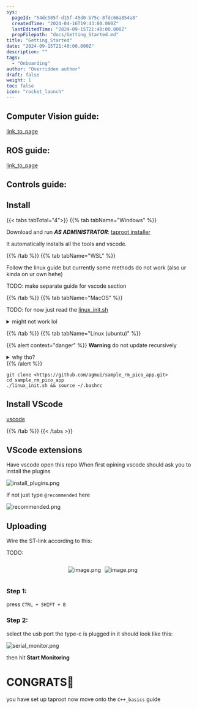 ```yaml
---
sys:
  pageId: "54dc585f-d15f-45d0-b75c-8fdc66a854a8"
  createdTime: "2024-04-16T19:43:00.000Z"
  lastEditedTime: "2024-09-15T21:40:00.000Z"
  propFilepath: "docs/Getting_Started.md"
title: "Getting_Started"
date: "2024-09-15T21:40:00.000Z"
description: ""
tags:
  - "Onboarding"
author: "Overridden author"
draft: false
weight: 1
toc: false
icon: "rocket_launch"
---
```


## Computer Vision guide:

[link_to_page](86d45bc0-388b-4d26-8848-44f255f73d0e)

## ROS guide:

[link_to_page](3c76c1de-ec8f-46d6-8b0a-294005edc2d5)

## Controls guide:

## Install

{{< tabs tabTotal="4">}}
{{% tab tabName="Windows" %}}

Download and run _**AS ADMINISTRATOR**_: [taproot installer](https://github.com/Thornbots/TeachingFreshies/releases/tag/1.0)

It automatically installs all the tools and vscode.

{{% /tab %}}
{{% tab tabName="WSL" %}}

Follow the linux guide but currently some methods do not work (also ur kinda on ur own hehe)

TODO: make separate guide for vscode section

{{% /tab %}}
{{% tab tabName="MacOS" %}}

TODO: for now just read the [linux_init.sh](https://github.com/agmui/sample_rm_pico_app/blob/main/linux_init.sh)

<details>
<summary>might not work lol</summary>

`brew install libusb pkg-config`

Next install: [vscode](https://code.visualstudio.com/Download)

</details>

{{% /tab %}}
{{% tab tabName="Linux (ubuntu)" %}}

{{% alert context="danger" %}}
**Warning** do not update recursively
<details>
<summary>why tho?</summary>
There are some submodules that may go on for a while (like tinyusb) and I highly
recommend you don't need to get them.
If you want to see what submodules I update just look in `linux_init.sh`
</details>
{{% /alert %}}

```shell
git clone <https://github.com/agmui/sample_rm_pico_app.git>
cd sample_rm_pico_app
./linux_init.sh && source ~/.bashrc
```

## Install VScode

[vscode](https://code.visualstudio.com/Download)

{{% /tab %}}
{{< /tabs >}}

## VScode extensions

Have vscode open this repo
When first opining vscode should ask you to install the plugins

![install_plugins.png](https://prod-files-secure.s3.us-west-2.amazonaws.com/d518164a-d88e-44d1-a4ee-3adb3bd8bce0/89bd30f0-1825-4e77-867b-0a41ce370880/install_plugins.png?X-Amz-Algorithm=AWS4-HMAC-SHA256&X-Amz-Content-Sha256=UNSIGNED-PAYLOAD&X-Amz-Credential=ASIAZI2LB466RVY6Y6RP%2F20250215%2Fus-west-2%2Fs3%2Faws4_request&X-Amz-Date=20250215T180831Z&X-Amz-Expires=3600&X-Amz-Security-Token=IQoJb3JpZ2luX2VjECIaCXVzLXdlc3QtMiJGMEQCIHj0kZbSVjt9priOGlwEs6VLFBXwDMJw4FI255PMhy56AiBn0Uf8i%2Fke3X4ZOfh6MQ1OMVkQN5B%2Fz1Yl6o8A3c2rtCr%2FAwhLEAAaDDYzNzQyMzE4MzgwNSIMEe4iyqy%2Bc0XFYlH%2FKtwDQ2eQi5KkBD8ulpA%2Ffb1cP4W3UVvPEAjj3qEUXKA4YPnHCnslKAfMKoOWnog4GdNEObSuMqPHvIfOPeImOTfm%2BLOAreNLsMsYzpZkPl3V7oDJ9CsNIyPIU7v0HdIL%2Bnk50FzB8Q7NPnkSADRhPIoNjDXQQs%2FPYTs2oMe0LP7T%2BBbY6bwx9TKInPrhfq1koDQzO3JWI%2BnHmBPXlvc%2FAV6pp%2B2ZkKgZWh1LyAnS20hXxDJNilyK1ZEsx3x5KPC9txfGzB5hg1EPRns01iPyW1b3NnBpXNyTQuOuDI4BOh%2B2QaRGU%2Fv1qC2h47ghmrsiNnyZcCPglj0Gz%2BXNjYTH%2F86UmGxdOmMWfuMWHXRY6l6X6uVJK%2FT9Su4JPVF7x5iZH%2FpYdpYD%2B0fFg9nEpNurFtpvkOZoE9LZpMdO7iLHZplkmIpkx7ZP1PpMaAexna2EfzV8JjgH89PnfAJLg%2Bfzx83P%2BmhmDGDKwZ80SpA%2Fohh5JudheU5e%2B24hsi%2Fa7hXhfV7tp1kjb6KPsOQpildNObDDt%2BYvfov5Sc0JWHGxgbaR3howvhHM2tV0gpdqfZjHOcFlh5ve5PM%2FiRytfW1dJPgEPQ7jKd2ZwAx3xmhc2Z2Jl28VNLkE%2Fary5Cbmz8kwvZvDvQY6pgGMz2tffCd7l63OlHW%2Bd3VfUiGQaa5re9M318g368gXNGCgyuy5kg3kvweC9%2FVvSwSBTRlVgjjf8%2BJp4wuLaxiShkoU1GMIN4Qf0RRrfGVwhZTgJN9f%2BcP73JwMSOWs4053ahJq4g4wWhSf7jKpH0bL64bLX9XIfmYQ%2Bm0YoW54GHAxAgPMvoDgzd698RMmibYHcqoSKlwxHRW0WRklwTLVVMdhvpxJ&X-Amz-Signature=e1ea45a25fb527e3373952d571c5e65d7a84558eebe0fcc56776d89ae6730adf&X-Amz-SignedHeaders=host&x-id=GetObject)

If not just type `@recommended` here  

![recommended.png](https://prod-files-secure.s3.us-west-2.amazonaws.com/d518164a-d88e-44d1-a4ee-3adb3bd8bce0/61e661e9-5d85-4dfc-be0d-8d2097a5e793/recommended.png?X-Amz-Algorithm=AWS4-HMAC-SHA256&X-Amz-Content-Sha256=UNSIGNED-PAYLOAD&X-Amz-Credential=ASIAZI2LB466RVY6Y6RP%2F20250215%2Fus-west-2%2Fs3%2Faws4_request&X-Amz-Date=20250215T180831Z&X-Amz-Expires=3600&X-Amz-Security-Token=IQoJb3JpZ2luX2VjECIaCXVzLXdlc3QtMiJGMEQCIHj0kZbSVjt9priOGlwEs6VLFBXwDMJw4FI255PMhy56AiBn0Uf8i%2Fke3X4ZOfh6MQ1OMVkQN5B%2Fz1Yl6o8A3c2rtCr%2FAwhLEAAaDDYzNzQyMzE4MzgwNSIMEe4iyqy%2Bc0XFYlH%2FKtwDQ2eQi5KkBD8ulpA%2Ffb1cP4W3UVvPEAjj3qEUXKA4YPnHCnslKAfMKoOWnog4GdNEObSuMqPHvIfOPeImOTfm%2BLOAreNLsMsYzpZkPl3V7oDJ9CsNIyPIU7v0HdIL%2Bnk50FzB8Q7NPnkSADRhPIoNjDXQQs%2FPYTs2oMe0LP7T%2BBbY6bwx9TKInPrhfq1koDQzO3JWI%2BnHmBPXlvc%2FAV6pp%2B2ZkKgZWh1LyAnS20hXxDJNilyK1ZEsx3x5KPC9txfGzB5hg1EPRns01iPyW1b3NnBpXNyTQuOuDI4BOh%2B2QaRGU%2Fv1qC2h47ghmrsiNnyZcCPglj0Gz%2BXNjYTH%2F86UmGxdOmMWfuMWHXRY6l6X6uVJK%2FT9Su4JPVF7x5iZH%2FpYdpYD%2B0fFg9nEpNurFtpvkOZoE9LZpMdO7iLHZplkmIpkx7ZP1PpMaAexna2EfzV8JjgH89PnfAJLg%2Bfzx83P%2BmhmDGDKwZ80SpA%2Fohh5JudheU5e%2B24hsi%2Fa7hXhfV7tp1kjb6KPsOQpildNObDDt%2BYvfov5Sc0JWHGxgbaR3howvhHM2tV0gpdqfZjHOcFlh5ve5PM%2FiRytfW1dJPgEPQ7jKd2ZwAx3xmhc2Z2Jl28VNLkE%2Fary5Cbmz8kwvZvDvQY6pgGMz2tffCd7l63OlHW%2Bd3VfUiGQaa5re9M318g368gXNGCgyuy5kg3kvweC9%2FVvSwSBTRlVgjjf8%2BJp4wuLaxiShkoU1GMIN4Qf0RRrfGVwhZTgJN9f%2BcP73JwMSOWs4053ahJq4g4wWhSf7jKpH0bL64bLX9XIfmYQ%2Bm0YoW54GHAxAgPMvoDgzd698RMmibYHcqoSKlwxHRW0WRklwTLVVMdhvpxJ&X-Amz-Signature=e31eb0951f976d896fd093a2509c65c87f2837bb118df5e587e453a33e53e683&X-Amz-SignedHeaders=host&x-id=GetObject)

## Uploading

Wire the ST-link according to this:

TODO:

<div style="display: flex;flex-direction: row; column-gap:10px; max-width: 630px;justify-content: center;">
<div>

![image.png](https://prod-files-secure.s3.us-west-2.amazonaws.com/d518164a-d88e-44d1-a4ee-3adb3bd8bce0/210ecb78-1116-4d7b-b9b7-2292f66fa2c2/image.png?X-Amz-Algorithm=AWS4-HMAC-SHA256&X-Amz-Content-Sha256=UNSIGNED-PAYLOAD&X-Amz-Credential=ASIAZI2LB46666AW4ZJZ%2F20250215%2Fus-west-2%2Fs3%2Faws4_request&X-Amz-Date=20250215T180834Z&X-Amz-Expires=3600&X-Amz-Security-Token=IQoJb3JpZ2luX2VjECIaCXVzLXdlc3QtMiJGMEQCIHw5RScCHJ%2Bpui%2Fl5a%2F6WorHgCXW79YaaVD%2BVtFom8PzAiA6YzIfPR8OJErP7L6VD%2FZsnIB4WoEmKdoltq36DNdvvCr%2FAwhLEAAaDDYzNzQyMzE4MzgwNSIMs3eUySuAVrkHh1PrKtwDTdXUi6Vn3RLiQNYuMtUY4Q0%2FNk%2BnG0Tb9mW%2FiSCH78K2JB2tNIttEUcCiZ626CpDAdmBSEH%2BAAD3r%2FBCZsq1auyw4yKIMQjDAtwtcXyJgjTAC%2BKmSo%2BEwY0EYITPVp%2FFwtF8OdS8578nx%2B%2FGsP0aqSIaAv4kl4T4sSZTPkiddiK8c9zxBgbXvZ4wLd1b%2FTdKARWMK8x3aILYn8qHLNloEWLMFyclyoTRBi6k7vcYc6B8sIHMO2m8cRNdAV2phWwPCecyZQsfJd0XLcWIvRBWk5dVE3hlrerKlsCEGaBt4CDLQQ3VDsBV0xTPxamdxaPz8B0YRUsELWjXA3VDcswh8z13UF8erdX66VY%2F0frg0OkhTZ4xRV685FDn%2BQCshSf3SHBH%2B4cG7trGPSzincehSpPC99FrcfnSxIEY1x7APCt0AaDTevl83gXrT8Ht5g509U0BaQDnvyEhDl4JUFCb0S5XDz3zw6C1pRP2JZ%2BYVYa77HqAnKHk6IW7%2BEiYV4ouT1NfMzSees15shR8WFelCkLuAO0Uf2VhuW99BwCIFPYwuZBWkl7JqeH6a2%2FOsMOL9iBTCpFAgkaEPPenFTRCzyauUSA1ZMVj0NVKCG2%2BpwYVegNu3d%2B%2Bi2Gy8tQw0ZvDvQY6pgGKMWA42nLWsUMRMEPUsgfx7x%2Fo%2BEUM6dCKtoCEoMn7%2FptD8emisYMQc4hi30uOFp6kFOOSU%2FNETQUoAkni5aVBdqFC8XspYJhmRJRP%2FOvzOvRZ9rY9wW9qKOJ%2BwzlMZ2criwCMLxcgls0oCEgG1Fca8uxfWaYZ5zNSGj4lfifyrDCK7bcY34f31w6hBTXcLPzmHIkq45GvXdqhDPNxO0zr6X6e37Lu&X-Amz-Signature=7cf5e2ce2e22d94742eb97f113ebddac1d9a9983be4e8ad04d04093534cdefdb&X-Amz-SignedHeaders=host&x-id=GetObject)

</div>
<div>

![image.png](https://prod-files-secure.s3.us-west-2.amazonaws.com/d518164a-d88e-44d1-a4ee-3adb3bd8bce0/33a0fd0f-8ca6-4a86-8e09-26e95ded1fff/image.png?X-Amz-Algorithm=AWS4-HMAC-SHA256&X-Amz-Content-Sha256=UNSIGNED-PAYLOAD&X-Amz-Credential=ASIAZI2LB466RL3FSUZV%2F20250215%2Fus-west-2%2Fs3%2Faws4_request&X-Amz-Date=20250215T180834Z&X-Amz-Expires=3600&X-Amz-Security-Token=IQoJb3JpZ2luX2VjECIaCXVzLXdlc3QtMiJHMEUCIDKfu7UzmEiS51PO%2BcYikN5gyRMD3AdoOn2i68f5VJRxAiEA9bKSLIZ7IE1wI7N7us7Q8Ig4ux%2FGO9GIDQKZ7dsOmKEq%2FwMISxAAGgw2Mzc0MjMxODM4MDUiDLRZXf%2BQsK7H41puiircA2pBaBy1I%2BqGuyrWjlQodKb21ZQVnE5WRSGKjFD90fu9g3r3w02FwdUBxOVKl2GNeMFy2ehqsxPmc0xuGadGgJneRTONTd3%2BReRd0rEtjsL28GIU6N6b6bghPfFJz99furIi2jkfQTZc8mvbKcG0REHUVeSpMgg2rFrMsEmHaf%2BEa6p3u4WCLXFVXSBoSlx%2FGfjLUK6Dund51GLenf5gaYQuWieLS9WlHPEboyp9P273zuqbt4rwxBAVK1HSHzatOE%2BZ%2F4w6pM9V2t0dmYVS7xSDrqsU3Nf2sKRMeXBEdpDYTNDCsLNcUVcQnmAITDi5oumuWCczFfX4ragHBNifD9PT7RWFg7xPrcqt8oZd3Gj8zfMU6GsZ12a0zzSwGJD4ek07ZgySx6nHnchRwlbmpns0QTFNpTgTFcMf4aolIbRu3lZW7BA7kCnz8vFerRijfouZkvytxys%2B8TtyMM1DJdWyYMc%2Ff7T%2BLHD60sxPwhcxerPHY0m6z27g8oAclqo318ZCoaAQcpIg43O8I3AffEpGV1dKlI4Z1XGo%2Bg9PFAH2k9kRHG4wal9tVqp1AgQ2zyHjidos3Jh%2F4oxXn%2BsF5qkz3DRV36k9aB%2B1nbmTF%2BVze62gdgN%2F6Wk3lrR7MJicw70GOqUB%2Bg87ObTRT81TW5AarnV5%2BEXQDyvmcKekrQGpe%2FXF06EzwXXd8bw%2B3ATKacN4i1C4Nfsyo3%2FejIqwTbI%2FDsG2T4PNsEur3ldDI5C1z7gI%2BUdhk7dAltb6Fg5%2F8cG6%2Bip00UkMAtYeNUGhP1P66q%2F4F%2B9u68J%2FSq8UZhVhf1v98b6rlNmvfS%2FJf384lCx3Tmr9k92Y0%2BFspQBSc0V7pZN6j6jSBc3d&X-Amz-Signature=978961f69147186f46c2d01d67755cf6e06530e4e1ce082bb5087fdae6c3f897&X-Amz-SignedHeaders=host&x-id=GetObject)

</div>
</div>

### Step 1:

press `CTRL + SHIFT + B`

### Step 2:

select the usb port the type-c is plugged in it should look like this:

![serial_monitor.png](https://prod-files-secure.s3.us-west-2.amazonaws.com/d518164a-d88e-44d1-a4ee-3adb3bd8bce0/f03f4774-05d4-4393-b6a0-d5efb6d315ab/serial_monitor.png?X-Amz-Algorithm=AWS4-HMAC-SHA256&X-Amz-Content-Sha256=UNSIGNED-PAYLOAD&X-Amz-Credential=ASIAZI2LB466RVY6Y6RP%2F20250215%2Fus-west-2%2Fs3%2Faws4_request&X-Amz-Date=20250215T180831Z&X-Amz-Expires=3600&X-Amz-Security-Token=IQoJb3JpZ2luX2VjECIaCXVzLXdlc3QtMiJGMEQCIHj0kZbSVjt9priOGlwEs6VLFBXwDMJw4FI255PMhy56AiBn0Uf8i%2Fke3X4ZOfh6MQ1OMVkQN5B%2Fz1Yl6o8A3c2rtCr%2FAwhLEAAaDDYzNzQyMzE4MzgwNSIMEe4iyqy%2Bc0XFYlH%2FKtwDQ2eQi5KkBD8ulpA%2Ffb1cP4W3UVvPEAjj3qEUXKA4YPnHCnslKAfMKoOWnog4GdNEObSuMqPHvIfOPeImOTfm%2BLOAreNLsMsYzpZkPl3V7oDJ9CsNIyPIU7v0HdIL%2Bnk50FzB8Q7NPnkSADRhPIoNjDXQQs%2FPYTs2oMe0LP7T%2BBbY6bwx9TKInPrhfq1koDQzO3JWI%2BnHmBPXlvc%2FAV6pp%2B2ZkKgZWh1LyAnS20hXxDJNilyK1ZEsx3x5KPC9txfGzB5hg1EPRns01iPyW1b3NnBpXNyTQuOuDI4BOh%2B2QaRGU%2Fv1qC2h47ghmrsiNnyZcCPglj0Gz%2BXNjYTH%2F86UmGxdOmMWfuMWHXRY6l6X6uVJK%2FT9Su4JPVF7x5iZH%2FpYdpYD%2B0fFg9nEpNurFtpvkOZoE9LZpMdO7iLHZplkmIpkx7ZP1PpMaAexna2EfzV8JjgH89PnfAJLg%2Bfzx83P%2BmhmDGDKwZ80SpA%2Fohh5JudheU5e%2B24hsi%2Fa7hXhfV7tp1kjb6KPsOQpildNObDDt%2BYvfov5Sc0JWHGxgbaR3howvhHM2tV0gpdqfZjHOcFlh5ve5PM%2FiRytfW1dJPgEPQ7jKd2ZwAx3xmhc2Z2Jl28VNLkE%2Fary5Cbmz8kwvZvDvQY6pgGMz2tffCd7l63OlHW%2Bd3VfUiGQaa5re9M318g368gXNGCgyuy5kg3kvweC9%2FVvSwSBTRlVgjjf8%2BJp4wuLaxiShkoU1GMIN4Qf0RRrfGVwhZTgJN9f%2BcP73JwMSOWs4053ahJq4g4wWhSf7jKpH0bL64bLX9XIfmYQ%2Bm0YoW54GHAxAgPMvoDgzd698RMmibYHcqoSKlwxHRW0WRklwTLVVMdhvpxJ&X-Amz-Signature=181447f2f43ea4c05a511320ffd5c4cceb4504d090b13915f34dceb70525f2b7&X-Amz-SignedHeaders=host&x-id=GetObject)

then hit **Start Monitoring**

# CONGRATS🎉

you have set up taproot now move onto the `C++_basics` guide
